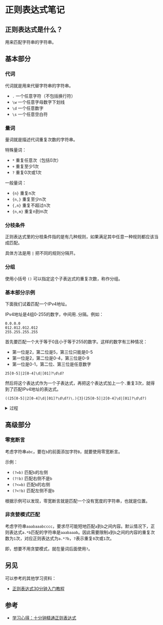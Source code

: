 # 正则表达式笔记

## 正则表达式是什么？

用来匹配字符串的字符串。

## 基本部分

### 代词

代词就是用来代替字符串的字符串。

- `.` 一个任意字符（不包括换行符）
- `\w` 一个任意字母数字下划线
- `\d` 一个任意数字
- `\s` 一个任意空白符

### 量词

量词就是描述代词重复次数的字符串。

特殊量词：

- `*` 重复任意次（包括0次）
- `+` 重复至少1次
- `?` 重复0次或1次

一般量词：

- `{n}` 重复n次
- `{n,}` 重复至少n次
- `{,n}` 重复不超过n次
- `{n,m}` 重复n到m次

### 分枝条件

正则表达式里的分枝条件指的是有几种规则，如果满足其中任意一种规则都应该当成匹配。

具体方法是用 `|` 把不同的规则分隔开。

### 分组

使用小括号 `()` 可以指定这个子表达式的重复次数，称作分组。

### 基本部分示例

下面我们试着匹配一个IPv4地址。

IPv4地址是4组0-255的数字，中间用`.`分隔。例如：

```
0.0.0.0
012.012.012.012
255.255.255.255
```

首先要匹配一个大于等于0且小于等于255的数字。这样的数字有三种情况：

- 第一位是2，第二位是5，第三位只能是0-5
- 第一位是2，第二位是0-4，第三位是0-9
- 第一位是0-1，第二位、第三位是任意数字

```
25[0-5]|2[0-4]\d|[01]?\d\d?
```

然后将这个表达式作为一个子表达式，再把这个表达式加上一个`.`重复3次，就得到了匹配IPv4地址的表达式。

```
((25[0-5]|2[0-4]\d|[01]?\d\d?)\.){3}(25[0-5]|2[0-4]\d|[01]?\d\d?)
```

<details>
<summary>
过程
</summary>

```
(25[0-5]|2[0-4]\d|[01]?\d\d?)           <- 255
((25[0-5]|2[0-4]\d|[01]?\d\d?)\.)       <- 255.
((25[0-5]|2[0-4]\d|[01]?\d\d?)\.){3}    <- 255.255.255.
```
</details>

## 高级部分

### 零宽断言

考虑字符串`abc`，要在`b`的前面添加字符`B`，就要使用零宽断言。

示例：

- `(?=b)` 匹配`b`的左侧
- `(?!b)` 匹配右侧不是`b`
- `(?<=b)` 匹配`b`的右侧
- `(?<!b)` 匹配左侧不是`b`

根据示例可以发现，零宽断言就是匹配一个没有宽度的字符串，也就是位置。

### 非贪婪模式匹配

考虑字符串`aaabaaabcccc`，要求尽可能短地匹配`a`到`b`之间内容。默认情况下，正则表达式`a.*b`匹配的字符串是`aaabaaab`。因此需要限制`a`到`b`之间的内容的重复次数为`1`次，对应正则表达式为`a.*?b`，`?`表示重复`0`次或`1`次。

即，想要不用贪婪模式，就在量词后面使用`?`。

## 另见

可以参考的其他学习资料：
- [正则表达式30分钟入门教程](https://deerchao.cn/tutorials/regex/regex.htm)

## 参考

- [学习心得：十分钟精通正则表达式](https://zhuanlan.zhihu.com/p/508573871)
